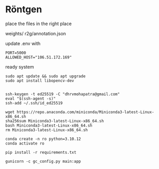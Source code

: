 # Röntgen

place the files in the right place

weights/
r2g/annotation.json

update .env with 
```commandline
PORT=5000
ALLOWED_HOST="106.51.172.169"
```

ready system
````commandline
sudo apt update && sudo apt upgrade 
sudo apt install libopencv-dev


ssh-keygen -t ed25519 -C "dhrvmohapatra@gmail.com"
eval "$(ssh-agent -s)"
ssh-add ~/.ssh/id_ed25519

wget https://repo.anaconda.com/miniconda/Miniconda3-latest-Linux-x86_64.sh
sha256sum Miniconda3-latest-Linux-x86_64.sh
bash Miniconda3-latest-Linux-x86_64.sh
rm Miniconda3-latest-Linux-x86_64.sh

conda create -n ro python=3.10.12
conda activate ro

pip install -r requirements.txt

gunicorn -c gc_config.py main:app
````
